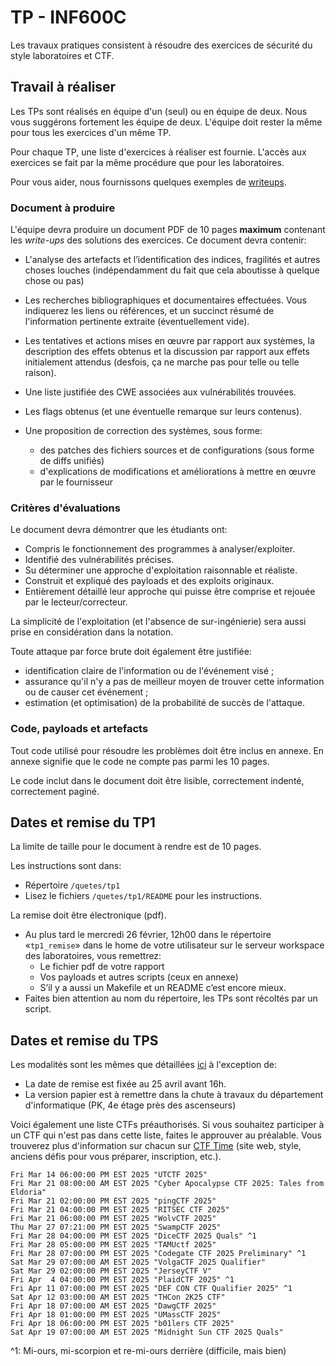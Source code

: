 # TP - INF600C

Les travaux pratiques consistent à résoudre des exercices de sécurité du style laboratoires et CTF.

## Travail à réaliser

Les TPs sont réalisés en équipe d'un (seul) ou en équipe de deux.
Nous vous suggérons fortement les équipe de deux.
L'équipe doit rester la même pour tous les exercices d'un même TP.

Pour chaque TP, une liste d'exercices à réaliser est fournie.
L'accès aux exercices se fait par la même procédure que pour les laboratoires.

Pour vous aider, nous fournissons quelques exemples de [writeups](writeups.md). 
### Document à produire

L'équipe devra produire un document PDF de 10 pages **maximum** contenant les *write-ups* des solutions des exercices. Ce document devra contenir:

* L'analyse des artefacts et l’identification des indices, fragilités et autres choses louches (indépendamment du fait que cela aboutisse à quelque chose ou pas)
* Les recherches bibliographiques et documentaires effectuées. Vous indiquerez les liens ou références, et un succinct résumé de l'information pertinente extraite (éventuellement vide).
* Les tentatives et actions mises en œuvre par rapport aux systèmes, la description des effets obtenus et la discussion par rapport aux effets initialement attendus (desfois, ça ne marche pas pour telle ou telle raison).
* Une liste justifiée des CWE associées aux vulnérabilités trouvées.
* Les flags obtenus (et une éventuelle remarque sur leurs contenus).
* Une proposition de correction des systèmes, sous forme:

	* des patches des fichiers sources et de configurations (sous forme de diffs unifiés)
	* d'explications de modifications et améliorations à mettre en œuvre par le fournisseur

### Critères d'évaluations

Le document devra démontrer que les étudiants ont:

* Compris le fonctionnement des programmes à analyser/exploiter.
* Identifié des vulnérabilités précises.
* Su déterminer une approche d'exploitation raisonnable et réaliste.
* Construit et expliqué des payloads et des exploits originaux.
* Entièrement détaillé leur approche qui puisse être comprise et rejouée par le lecteur/correcteur.

La simplicité de l'exploitation (et l'absence de sur-ingénierie) sera aussi prise en considération dans la notation.

Toute attaque par force brute doit également être justifiée:

* identification claire de l'information ou de l'événement visé ;
* assurance qu'il n'y a pas de meilleur moyen de trouver cette information ou de causer cet événement ;
* estimation (et optimisation) de la probabilité de succès de l'attaque.

### Code, payloads et artefacts

Tout code utilisé pour résoudre les problèmes doit être inclus en annexe. En annexe signifie que le code ne compte pas parmi les 10 pages.

Le code inclut dans le document doit être lisible, correctement indenté, correctement paginé.

## Dates et remise du TP1

La limite de taille pour le document à rendre est de 10 pages.

Les instructions sont dans:

* Répertoire `/quetes/tp1`
* Lisez le fichiers `/quetes/tp1/README` pour les instructions.

La remise doit être électronique (pdf).

* Au plus tard le mercredi 26 février, 12h00 dans le répertoire «`tp1_remise`» dans le home de votre utilisateur sur le serveur workspace des laboratoires, vous remettrez:
	* Le fichier pdf de votre rapport
	* Vos payloads et autres scripts (ceux en annexe)
	* S’il y a aussi un Makefile et un README c’est encore mieux.
* Faites bien attention au nom du répertoire, les TPs sont récoltés par un script.
<!-- * Au cours suivant, soit le 29 mars, vous remettrez la version imprimée de votre rapport. Vous y incluerez aussi les versions imprimées de vos scripts et payloads. -->

<!-- 
## Dates et remise du TP2

La limite de taille pour le document à rendre est de 10 pages.

Les instructions sont dans:

* Répertoire `/quetes/tp2`
* Lisez le fichiers `/quetes/tp2/*/README*` pour les instructions.

La remise doit être électronique (pdf).

* Au plus tard le 25 avril, 12h00 (midi) dans le répertoire «`tp2_remise`» dans le home de votre utilisateur sur le serveur workspace des laboratoires, vous remettrez:

	* Le fichier pdf de votre rapport
	* Vos payloads et autres scripts (ceux en annexe)
	* S’il y a aussi un Makefile et un README c’est encore mieux.

* Faites bien attention au nom du répertoire, les TPs sont récoltés par un script.

* Vous remettrez également la version imprimée de votre rapport. Vous avez trois options:
	* Au département d'informatique *avant 16h le 30 avril*
	* Au cours du 24 avril
-->

## Dates et remise du TPS

Les modalités sont les mêmes que détaillées [ici](https://inf600c.uqam.ca/tps/) à l'exception de:

 * La date de remise est fixée au 25 avril avant 16h.
 * La version papier est à remettre dans la chute à travaux du département d'informatique (PK, 4e étage près des ascenseurs)

Voici également une liste CTFs préauthorisés. Si vous souhaitez participer à un CTF qui n'est pas dans cette liste, faites le approuver au préalable.
Vous trouverez plus d'information sur chacun sur [CTF Time](https://ctftime.org) (site web, style, anciens défis pour vous préparer, inscription, etc.).

<!--
```
Fri Feb  2 04:00:00 PM EST 2024 "DiceCTF 2024 Quals" ^1
Fri Feb  9 08:00:00 AM EST 2024 "0xL4ugh CTF 2024"
Fri Feb 16 11:00:00 PM EST 2024 "LA CTF 2024"
Sat Feb 24 07:00:00 AM EST 2024 "bi0sCTF 2024" ^1
Fri Mar  8 07:00:00 AM EST 2024 "Pearl CTF"
Fri Mar  8 07:00:00 PM EST 2024 "WxMCTF 2024"
Fri Mar 15 12:00:00 PM EST 2024 "KalmarCTF 2024"
Fri Mar 15 04:00:00 PM EST 2024 "1753CTF 2024"
Fri Mar 22 07:00:00 PM EST 2024 "LINE CTF 2024"
Sat Mar 23 11:00:00 AM EST 2024 "JerseyCTF IV"
Sat Mar 30 10:00:00 AM EST 2024 "VolgaCTF 2024 Qualifier"
Fri Apr  6 05:00:00 PM EST 2024 "TAMUctf 2024"
Sat Apr  8 06:00:00 AM EST 2023 "Midnight Sun CTF 2023 Quals"
Fri Apr 14 04:00:00 PM EST 2023 "PlaidCTF 2023" ^1
Fri Apr 21 07:00:00 PM EST 2023 "ångstromCTF 2023"
```
-->

```
Fri Mar 14 06:00:00 PM EST 2025 "UTCTF 2025"
Fri Mar 21 08:00:00 AM EST 2025 "Cyber Apocalypse CTF 2025: Tales from Eldoria"
Fri Mar 21 02:00:00 PM EST 2025 "pingCTF 2025"
Fri Mar 21 04:00:00 PM EST 2025 "RITSEC CTF 2025"
Fri Mar 21 06:00:00 PM EST 2025 "WolvCTF 2025"
Thu Mar 27 07:21:00 PM EST 2025 "SwampCTF 2025"
Fri Mar 28 04:00:00 PM EST 2025 "DiceCTF 2025 Quals" ^1
Fri Mar 28 05:00:00 PM EST 2025 "TAMUctf 2025"
Fri Mar 28 07:00:00 PM EST 2025 "Codegate CTF 2025 Preliminary" ^1
Sat Mar 29 07:00:00 AM EST 2025 "VolgaCTF 2025 Qualifier"
Sat Mar 29 02:00:00 PM EST 2025 "JerseyCTF V"
Fri Apr  4 04:00:00 PM EST 2025 "PlaidCTF 2025" ^1
Fri Apr 11 07:00:00 PM EST 2025 "DEF CON CTF Qualifier 2025" ^1
Sat Apr 12 03:00:00 AM EST 2025 "THCon 2K25 CTF"
Fri Apr 18 07:00:00 AM EST 2025 "DawgCTF 2025"
Fri Apr 18 01:00:00 PM EST 2025 "UMassCTF 2025"
Fri Apr 18 06:00:00 PM EST 2025 "b01lers CTF 2025"
Sat Apr 19 07:00:00 AM EST 2025 "Midnight Sun CTF 2025 Quals"
```

^1: Mi-ours, mi-scorpion et re-mi-ours derrière (difficile, mais bien)
